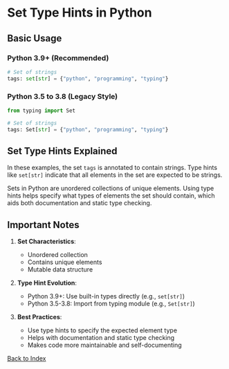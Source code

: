 # Set Type Hints in Python

## Basic Usage

### Python 3.9+ (Recommended)
```python
# Set of strings
tags: set[str] = {"python", "programming", "typing"}
```

### Python 3.5 to 3.8 (Legacy Style)
```python
from typing import Set

# Set of strings
tags: Set[str] = {"python", "programming", "typing"}
```

## Set Type Hints Explained

In these examples, the set `tags` is annotated to contain strings. Type hints like `set[str]` indicate that all elements in the set are expected to be strings.

Sets in Python are unordered collections of unique elements. Using type hints helps specify what types of elements the set should contain, which aids both documentation and static type checking.

## Important Notes

1. **Set Characteristics**:
   - Unordered collection
   - Contains unique elements
   - Mutable data structure

2. **Type Hint Evolution**:
   - Python 3.9+: Use built-in types directly (e.g., `set[str]`)
   - Python 3.5-3.8: Import from typing module (e.g., `Set[str]`)

3. **Best Practices**:
   - Use type hints to specify the expected element type
   - Helps with documentation and static type checking
   - Makes code more maintainable and self-documenting

[Back to Index](../../README.md)

